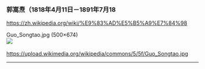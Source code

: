 ### 郭嵩焘（1818年4月11日－1891年7月18
https://zh.wikipedia.org/wiki/%E9%83%AD%E5%B5%A9%E7%84%98

Guo_Songtao.jpg (500×674)<br>
<img src="https://slack-imgs.com/?url=https://upload.wikimedia.org/wikipedia/commons/5/5f/Guo_Songtao.jpg"><br>
<a href="https://upload.wikimedia.org/wikipedia/commons/5/5f/Guo_Songtao.jpg">
<br>https://upload.wikimedia.org/wikipedia/commons/5/5f/Guo_Songtao.jpg</a><hr/>
